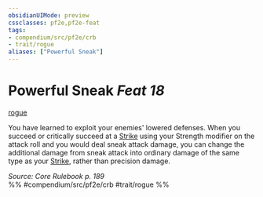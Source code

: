 ```yaml
---
obsidianUIMode: preview
cssclasses: pf2e,pf2e-feat
tags:
- compendium/src/pf2e/crb
- trait/rogue
aliases: ["Powerful Sneak"]
---
```

# Powerful Sneak  *Feat 18*  
[rogue](rules/traits/rogue.md "Rogue Class Trait")  


You have learned to exploit your enemies' lowered defenses. When you succeed or critically succeed at a [Strike](rules/actions/strike.md) using your Strength modifier on the attack roll and you would deal sneak attack damage, you can change the additional damage from sneak attack into ordinary damage of the same type as your [Strike](rules/actions/strike.md), rather than precision damage.

*Source: Core Rulebook p. 189*  
%% #compendium/src/pf2e/crb #trait/rogue %%